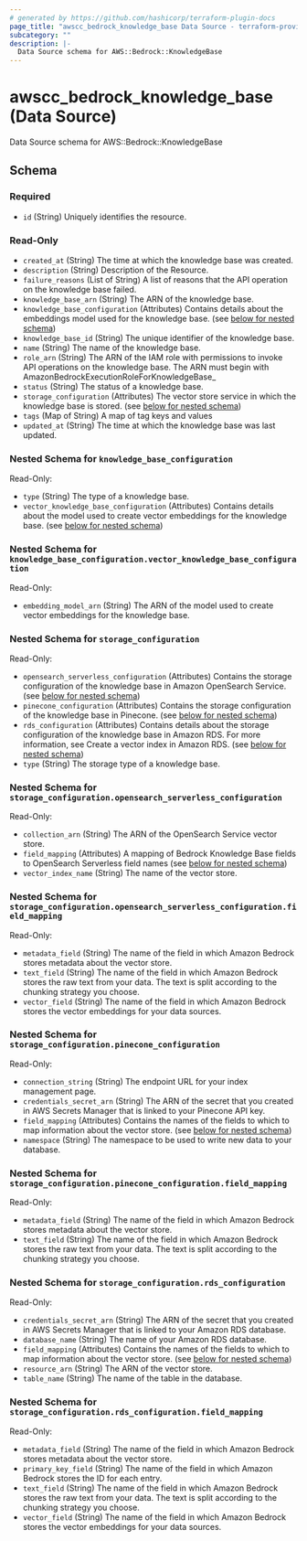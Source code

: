 ```yaml
---
# generated by https://github.com/hashicorp/terraform-plugin-docs
page_title: "awscc_bedrock_knowledge_base Data Source - terraform-provider-awscc"
subcategory: ""
description: |-
  Data Source schema for AWS::Bedrock::KnowledgeBase
---
```


# awscc_bedrock_knowledge_base (Data Source)

Data Source schema for AWS::Bedrock::KnowledgeBase



<!-- schema generated by tfplugindocs -->
## Schema

### Required

- `id` (String) Uniquely identifies the resource.

### Read-Only

- `created_at` (String) The time at which the knowledge base was created.
- `description` (String) Description of the Resource.
- `failure_reasons` (List of String) A list of reasons that the API operation on the knowledge base failed.
- `knowledge_base_arn` (String) The ARN of the knowledge base.
- `knowledge_base_configuration` (Attributes) Contains details about the embeddings model used for the knowledge base. (see [below for nested schema](#nestedatt--knowledge_base_configuration))
- `knowledge_base_id` (String) The unique identifier of the knowledge base.
- `name` (String) The name of the knowledge base.
- `role_arn` (String) The ARN of the IAM role with permissions to invoke API operations on the knowledge base. The ARN must begin with AmazonBedrockExecutionRoleForKnowledgeBase_
- `status` (String) The status of a knowledge base.
- `storage_configuration` (Attributes) The vector store service in which the knowledge base is stored. (see [below for nested schema](#nestedatt--storage_configuration))
- `tags` (Map of String) A map of tag keys and values
- `updated_at` (String) The time at which the knowledge base was last updated.

<a id="nestedatt--knowledge_base_configuration"></a>
### Nested Schema for `knowledge_base_configuration`

Read-Only:

- `type` (String) The type of a knowledge base.
- `vector_knowledge_base_configuration` (Attributes) Contains details about the model used to create vector embeddings for the knowledge base. (see [below for nested schema](#nestedatt--knowledge_base_configuration--vector_knowledge_base_configuration))

<a id="nestedatt--knowledge_base_configuration--vector_knowledge_base_configuration"></a>
### Nested Schema for `knowledge_base_configuration.vector_knowledge_base_configuration`

Read-Only:

- `embedding_model_arn` (String) The ARN of the model used to create vector embeddings for the knowledge base.



<a id="nestedatt--storage_configuration"></a>
### Nested Schema for `storage_configuration`

Read-Only:

- `opensearch_serverless_configuration` (Attributes) Contains the storage configuration of the knowledge base in Amazon OpenSearch Service. (see [below for nested schema](#nestedatt--storage_configuration--opensearch_serverless_configuration))
- `pinecone_configuration` (Attributes) Contains the storage configuration of the knowledge base in Pinecone. (see [below for nested schema](#nestedatt--storage_configuration--pinecone_configuration))
- `rds_configuration` (Attributes) Contains details about the storage configuration of the knowledge base in Amazon RDS. For more information, see Create a vector index in Amazon RDS. (see [below for nested schema](#nestedatt--storage_configuration--rds_configuration))
- `type` (String) The storage type of a knowledge base.

<a id="nestedatt--storage_configuration--opensearch_serverless_configuration"></a>
### Nested Schema for `storage_configuration.opensearch_serverless_configuration`

Read-Only:

- `collection_arn` (String) The ARN of the OpenSearch Service vector store.
- `field_mapping` (Attributes) A mapping of Bedrock Knowledge Base fields to OpenSearch Serverless field names (see [below for nested schema](#nestedatt--storage_configuration--opensearch_serverless_configuration--field_mapping))
- `vector_index_name` (String) The name of the vector store.

<a id="nestedatt--storage_configuration--opensearch_serverless_configuration--field_mapping"></a>
### Nested Schema for `storage_configuration.opensearch_serverless_configuration.field_mapping`

Read-Only:

- `metadata_field` (String) The name of the field in which Amazon Bedrock stores metadata about the vector store.
- `text_field` (String) The name of the field in which Amazon Bedrock stores the raw text from your data. The text is split according to the chunking strategy you choose.
- `vector_field` (String) The name of the field in which Amazon Bedrock stores the vector embeddings for your data sources.



<a id="nestedatt--storage_configuration--pinecone_configuration"></a>
### Nested Schema for `storage_configuration.pinecone_configuration`

Read-Only:

- `connection_string` (String) The endpoint URL for your index management page.
- `credentials_secret_arn` (String) The ARN of the secret that you created in AWS Secrets Manager that is linked to your Pinecone API key.
- `field_mapping` (Attributes) Contains the names of the fields to which to map information about the vector store. (see [below for nested schema](#nestedatt--storage_configuration--pinecone_configuration--field_mapping))
- `namespace` (String) The namespace to be used to write new data to your database.

<a id="nestedatt--storage_configuration--pinecone_configuration--field_mapping"></a>
### Nested Schema for `storage_configuration.pinecone_configuration.field_mapping`

Read-Only:

- `metadata_field` (String) The name of the field in which Amazon Bedrock stores metadata about the vector store.
- `text_field` (String) The name of the field in which Amazon Bedrock stores the raw text from your data. The text is split according to the chunking strategy you choose.



<a id="nestedatt--storage_configuration--rds_configuration"></a>
### Nested Schema for `storage_configuration.rds_configuration`

Read-Only:

- `credentials_secret_arn` (String) The ARN of the secret that you created in AWS Secrets Manager that is linked to your Amazon RDS database.
- `database_name` (String) The name of your Amazon RDS database.
- `field_mapping` (Attributes) Contains the names of the fields to which to map information about the vector store. (see [below for nested schema](#nestedatt--storage_configuration--rds_configuration--field_mapping))
- `resource_arn` (String) The ARN of the vector store.
- `table_name` (String) The name of the table in the database.

<a id="nestedatt--storage_configuration--rds_configuration--field_mapping"></a>
### Nested Schema for `storage_configuration.rds_configuration.field_mapping`

Read-Only:

- `metadata_field` (String) The name of the field in which Amazon Bedrock stores metadata about the vector store.
- `primary_key_field` (String) The name of the field in which Amazon Bedrock stores the ID for each entry.
- `text_field` (String) The name of the field in which Amazon Bedrock stores the raw text from your data. The text is split according to the chunking strategy you choose.
- `vector_field` (String) The name of the field in which Amazon Bedrock stores the vector embeddings for your data sources.
